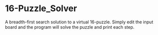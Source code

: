 # 16-Puzzle_Solver

A breadth-first search solution to a virtual 16-puzzle. Simply edit the input board and the program
will solve the puzzle and print each step. 
